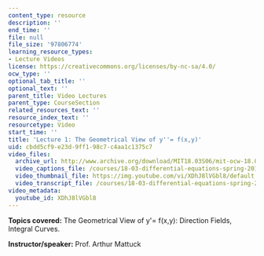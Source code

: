 ```yaml
---
content_type: resource
description: ''
end_time: ''
file: null
file_size: '97806774'
learning_resource_types:
- Lecture Videos
license: https://creativecommons.org/licenses/by-nc-sa/4.0/
ocw_type: ''
optional_tab_title: ''
optional_text: ''
parent_title: Video Lectures
parent_type: CourseSection
related_resources_text: ''
resource_index_text: ''
resourcetype: Video
start_time: ''
title: 'Lecture 1: The Geometrical View of y''= f(x,y)'
uid: cbdd5cf9-e23d-9ff1-98c7-c4aa1c1375c7
video_files:
  archive_url: http://www.archive.org/download/MIT18.03S06/mit-ocw-18.03-lec1-05feb2003-220k.mp4
  video_captions_file: /courses/18-03-differential-equations-spring-2010/5802cd1bd4da5b028f5a30d71018ae59_XDhJ8lVGbl8.vtt
  video_thumbnail_file: https://img.youtube.com/vi/XDhJ8lVGbl8/default.jpg
  video_transcript_file: /courses/18-03-differential-equations-spring-2010/a8a314e926b989118d2cd4a131a6c298_XDhJ8lVGbl8.pdf
video_metadata:
  youtube_id: XDhJ8lVGbl8
---
```


**Topics covered:** The Geometrical View of y'= f(x,y): Direction Fields, Integral Curves.

**Instructor/speaker:** Prof. Arthur Mattuck

